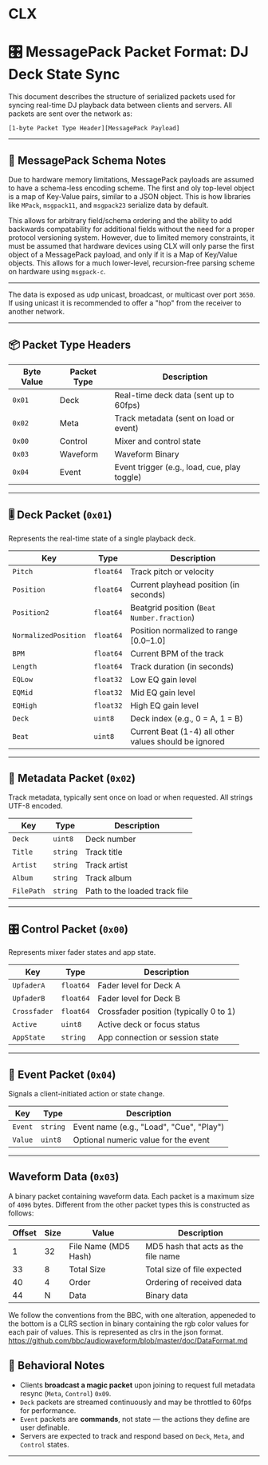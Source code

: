 # CLX

# 🎛️ MessagePack Packet Format: DJ Deck State Sync

This document describes the structure of serialized packets used for syncing real-time DJ playback data between clients and servers. All packets are sent over the network as:

```
[1-byte Packet Type Header][MessagePack Payload]
```

---

## 📄 MessagePack Schema Notes

Due to hardware memory limitations, MessagePack payloads are assumed to have a schema-less encoding  scheme.  The first and oly top-level object is a map of  Key-Value pairs, similar to a JSON object.  This is how libraries like `MPack`, `msgpack11`, and `msgpack23` serialize  data  by default.

This allows for arbitrary field/schema ordering and the ability to add backwards compatability for additional fields without the need for a proper protocol versioning system.  However, due to limited memory constraints, it must be assumed that hardware devices using CLX will only parse the first object of a MessagePack payload, and only if it is a Map of Key/Value objects.  This allows for a much lower-level, recursion-free parsing scheme on hardware using `msgpack-c`.

---

The data is exposed as udp unicast, broadcast, or multicast over port `3650`. If using unicast it is recommended to offer a "hop" from the receiver to another network.

---

## 📦 Packet Type Headers

| Byte Value | Packet Type | Description                                  |
|------------|-------------|----------------------------------------------|
| `0x01`     | Deck        | Real-time deck data (sent up to 60fps)       |
| `0x02`     | Meta        | Track metadata (sent on load or event)       |
| `0x00`     | Control     | Mixer and control state                      |
| `0x03`     | Waveform    | Waveform Binary                              |
| `0x04`     | Event       | Event trigger (e.g., load, cue, play toggle) |

---

## 🎚️ Deck Packet (`0x01`)

Represents the real-time state of a single playback deck.

| Key                 | Type     | Description                            |
|---------------------|----------|----------------------------------------|
| `Pitch`             | `float64`| Track pitch or velocity                |
| `Position`          | `float64`| Current playhead position (in seconds) |
| `Position2`         | `float64`| Beatgrid position (`Beat Number.fraction`)       |
| `NormalizedPosition`| `float64`| Position normalized to range [0.0–1.0] |
| `BPM`               | `float64`| Current BPM of the track               |
| `Length`            | `float64`| Track duration (in seconds)            |
| `EQLow`             | `float32`| Low EQ gain level                      |
| `EQMid`             | `float32`| Mid EQ gain level                      |
| `EQHigh`            | `float32`| High EQ gain level                     |
| `Deck`              | `uint8`  | Deck index (e.g., 0 = A, 1 = B)        |
| `Beat`              | `uint8`  | Current Beat (1-4) all other values should be ignored |

---

## 📝 Metadata Packet (`0x02`)

Track metadata, typically sent once on load or when requested. All strings UTF-8 encoded.

| Key         | Type       | Description                          |
|-------------|------------|--------------------------------------|
| `Deck`      | `uint8`    | Deck number                          |
| `Title`     | `string`   | Track title                          |
| `Artist`    | `string`   | Track artist                         |
| `Album`     | `string`   | Track album                          |
| `FilePath`  | `string`   | Path to the loaded track file        |

---

## 🎛️ Control Packet (`0x00`)

Represents mixer fader states and app state.

| Key         | Type       | Description                              |
|-------------|------------|------------------------------------------|
| `UpfaderA`  | `float64`  | Fader level for Deck A                   |
| `UpfaderB`  | `float64`  | Fader level for Deck B                   |
| `Crossfader`| `float64`  | Crossfader position (typically 0 to 1)   |
| `Active`    | `uint8`    | Active deck or focus status              |
| `AppState`  | `string`   | App connection or session state          |

---

## 🎯 Event Packet (`0x04`)

Signals a client-initiated action or state change.

| Key     | Type     | Description                              |
|---------|----------|------------------------------------------|
| `Event` | `string` | Event name (e.g., "Load", "Cue", "Play") |
| `Value` | `uint8`  | Optional numeric value for the event     |

---

## Waveform Data (`0x03`)

A binary packet containing waveform data. Each packet is a maximum size of `4096` bytes. Different from the other packet types this is constructed as follows:

| Offset  | Size | Value                | Description                              |
|---------|------|----------------------|------------------------------------------|
| 1       | 32   | File Name (MD5 Hash) | MD5 hash that acts as the file name |
| 33      |  8   | Total Size           | Total size of file expected  |
| 40      |  4   | Order                | Ordering of received data   |
| 44      |  N   | Data                 | Binary data  |

We follow the conventions from the BBC, with one alteration, appeneded to the bottom is a CLRS section in binary containing the rgb color values for each pair of values. This is represented as clrs in the json format.
https://github.com/bbc/audiowaveform/blob/master/doc/DataFormat.md

## 🧠 Behavioral Notes

- Clients **broadcast a magic packet** upon joining to request full metadata resync (`Meta`, `Control`) `0x09`.
- `Deck` packets are streamed continuously and may be throttled to 60fps for performance.
- `Event` packets are **commands**, not state — the actions they define are user definable.
- Servers are expected to track and respond based on `Deck`, `Meta`, and `Control` states.

---
